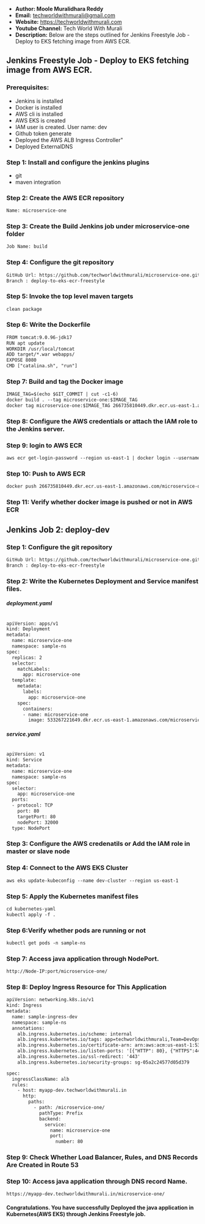 + <b>Author: Moole Muralidhara Reddy</b></br>
+ <b>Email:</b> techworldwithmurali@gmail.com</br>
+ <b>Website:</b> https://techworldwithmurali.com </br>
+ <b>Youtube Channel:</b> Tech World With Murali</br>
+ <b>Description:</b> Below are the steps outlined for Jenkins Freestyle Job - Deploy to EKS fetching image from AWS ECR.</br>

## Jenkins Freestyle Job - Deploy to EKS fetching image from AWS ECR.

### Prerequisites:
+ Jenkins is installed
+ Docker is installed
+ AWS cli is installed
+ AWS EKS is created
+ IAM user is created.  User name: dev
+ Github token generate
+ Deployed the AWS ALB Ingress Controller"
+ Deployed ExternalDNS

### Step 1: Install and configure the jenkins plugins
 + git
 + maven integration

### Step 2: Create the AWS ECR  repository
```xml
Name: microservice-one
```

### Step 3: Create the Build Jenkins job under microservice-one folder
```xml
Job Name: build
```
### Step 4: Configure the git repository
```xml
GitHub Url: https://github.com/techworldwithmurali/microservice-one.git
Branch : deploy-to-eks-ecr-freestyle
```
### Step 5: Invoke the top level maven targets
```xml
clean package
```
### Step 6: Write the Dockerfile
```xml
FROM tomcat:9.0.96-jdk17
RUN apt update
WORKDIR /usr/local/tomcat
ADD target/*.war webapps/
EXPOSE 8080
CMD ["catalina.sh", "run"]
```
### Step 7: Build and tag the Docker image
```xml
IMAGE_TAG=$(echo $GIT_COMMIT | cut -c1-6)
docker build . --tag microservice-one:$IMAGE_TAG
docker tag microservice-one:$IMAGE_TAG 266735810449.dkr.ecr.us-east-1.amazonaws.com/microservice-one:$IMAGE_TAG
```
### Step 8: Configure the AWS credentials or attach the IAM role to the Jenkins server.

### Step 9: login to AWS ECR
```xml
aws ecr get-login-password --region us-east-1 | docker login --username AWS --password-stdin 266735810449.dkr.ecr.us-east-1.amazonaws.com
```
### Step 10: Push to AWS ECR
```xml
docker push 266735810449.dkr.ecr.us-east-1.amazonaws.com/microservice-one:$IMAGE_TAG
```
### Step 11: Verify whether docker image is pushed or not in AWS ECR
## Jenkins Job 2: deploy-dev
### Step 1: Configure the git repository
```xml
GitHub Url: https://github.com/techworldwithmurali/microservice-one.git
Branch : deploy-to-eks-ecr-freestyle
```
### Step 2: Write the Kubernetes Deployment and Service manifest files.
##### deployment.yaml
```xml

apiVersion: apps/v1
kind: Deployment
metadata:
  name: microservice-one
  namespace: sample-ns
spec:
  replicas: 2
  selector:
    matchLabels:
      app: microservice-one
  template:
    metadata:
      labels:
        app: microservice-one
    spec:
      containers:
      - name: microservice-one
        image: 533267221649.dkr.ecr.us-east-1.amazonaws.com/microservice-one:latest
```
##### service.yaml
```xml

apiVersion: v1
kind: Service
metadata:
  name: microservice-one
  namespace: sample-ns
spec:
  selector:
    app: microservice-one
  ports:
  - protocol: TCP
    port: 80
    targetPort: 80
    nodePort: 32000
  type: NodePort

```
### Step 3: Configure the AWS credenatils or Add the IAM role in master or slave node

### Step 4: Connect to the AWS EKS Cluster
```xml
aws eks update-kubeconfig --name dev-cluster --region us-east-1
```
### Step 5: Apply the Kubernetes manifest files
```xml
cd kubernetes-yaml
kubectl apply -f .
```
### Step 6:Verify whether pods are running or not
```xml
kubectl get pods -n sample-ns
```
### Step 7: Access java application through NodePort.
```xml
http://Node-IP:port/microservice-one/
```

### Step 8: Deploy Ingress Resource for This Application
```xml
apiVersion: networking.k8s.io/v1
kind: Ingress
metadata:
  name: sample-ingress-dev
  namespace: sample-ns
  annotations:
    alb.ingress.kubernetes.io/scheme: internal
    alb.ingress.kubernetes.io/tags: app=techworldwithmurali,Team=DevOps
    alb.ingress.kubernetes.io/certificate-arn: arn:aws:acm:us-east-1:533267221649:certificate/00cbdeae-a854-412c-87dd-a79eae85a402
    alb.ingress.kubernetes.io/listen-ports: '[{"HTTP": 80}, {"HTTPS":443}]'
    alb.ingress.kubernetes.io/ssl-redirect: '443'
    alb.ingress.kubernetes.io/security-groups: sg-05a2c24577d05d379

spec:
  ingressClassName: alb
  rules:
    - host: myapp-dev.techworldwithmurali.in
      http:
        paths:
          - path: /microservice-one/
            pathType: Prefix
            backend:
              service:
                name: microservice-one
                port:
                  number: 80

```

### Step 9: Check Whether Load Balancer, Rules, and DNS Records Are Created in Route 53

### Step 10: Access java application through DNS record Name.
```
https://myapp-dev.techworldwithmurali.in/microservice-one/
```

#### Congratulations. You have successfully Deployed the java application in Kubernetes(AWS EKS) through Jenkins Freestyle job.

